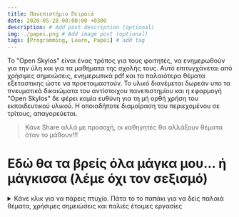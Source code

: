 ```yaml
---
title: Πανεπιστήμιο Πειραιά
date: 2020-05-28 00:00:00 +0300
description: # Add post description (optional)
img: ./papei.png # Add image post (optional)
tags: [Programming, Learn, Papei] # add tag
---
```


Το "Open Skylos" είναι ένας τρόπος για τους φοιτητές, να ενημερωθούν για την ύλη και για τα μαθήματα της σχολής τους. Αυτό επιτυγχάνεται από χρήσιμες σημειώσεις, ενημερωτικά pdf και τα παλαιότερα θέματα εξεταστικης ώστε να προετοιμαστούν. Το υλικό διανέμεται δωρεάν υπο τα πνευματικά δικαιώματα του αντίστοιχου πανεπιστημίου και η εφαρμογή "Open Skylos" δε φέρει καμία ευθύνη για τη μή ορθή χρήση του εκπαιδευτικού υλικού. Η οποιαδήποτε διαμοίραση του περιεχομένου σε τρίτους, απαγορεύεται.

> Κάνε Share αλλά με προσοχή, οι καθηγητές θα αλλάξουν θέματα όταν το μάθουν!!!

# Εδώ θα τα βρείς όλα μάγκα μου... ή μάγκισσα (λέμε όχι τον σεξισμό)


<details>
  <summary>Κάνε κλικ για να πάρεις πτυχίο. Πάτα το το παπάκι για να δείς παλαιά θέματα, χρήσιμες σημειώσεις και παλιές έτοιμες εργασίες</summary>

  [![button](/duck.jpg)](https://drive.google.com/drive/folders/1MJVGEYAOYFcYUba1YRp2iCrcqNSyhsDP?usp=sharing)

> Δώσε πόνο και πάρε πτυχίο! (Παρακαλώ να γίνει moto)

</details>